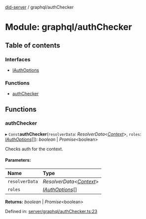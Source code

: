 [did-server](../README.md) / graphql/authChecker

# Module: graphql/authChecker

## Table of contents

### Interfaces

- [IAuthOptions](../interfaces/graphql_authchecker.iauthoptions.md)

### Functions

- [authChecker](graphql_authchecker.md#authchecker)

## Functions

### authChecker

▸ `Const`**authChecker**(`resolverData`: *ResolverData*<[*Context*](../classes/graphql_context.context.md)\>, `roles`: [*IAuthOptions*](../interfaces/graphql_authchecker.iauthoptions.md)[]): *boolean* \| *Promise*<boolean\>

Checks auth for the context.

#### Parameters:

Name | Type |
:------ | :------ |
`resolverData` | *ResolverData*<[*Context*](../classes/graphql_context.context.md)\> |
`roles` | [*IAuthOptions*](../interfaces/graphql_authchecker.iauthoptions.md)[] |

**Returns:** *boolean* \| *Promise*<boolean\>

Defined in: [server/graphql/authChecker.ts:23](https://github.com/Puzzlepart/did/blob/1b47620b/server/graphql/authChecker.ts#L23)
